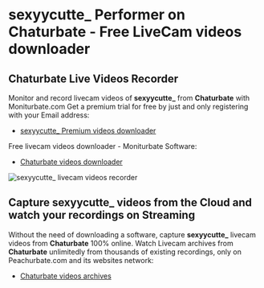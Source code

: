 # sexyycutte_ Performer on Chaturbate - Free LiveCam videos downloader

## Chaturbate Live Videos Recorder

Monitor and record livecam videos of **sexyycutte_** from **Chaturbate** with Moniturbate.com
Get a premium trial for free by just and only registering with your Email address:
* [sexyycutte_ Premium videos downloader](https://moniturbate.com/request-demo-licence-key.html)

Free livecam videos downloader - Moniturbate Software:
* [Chaturbate videos downloader](https://moniturbate.com/moniturbate-download-software.html)

![sexyycutte_ livecam videos recorder](https://peachurnet.com/templates/moniturbate-software.png)


## Capture sexyycutte_ videos from the Cloud and watch your recordings on Streaming

Without the need of downloading a software, capture **sexyycutte_** livecam videos from **Chaturbate** 100% online.
Watch Livecam archives from **Chaturbate** unlimitedly from thousands of existing recordings, only on Peachurbate.com and its websites network:
* [Chaturbate videos archives](https://peachurnet.com/)